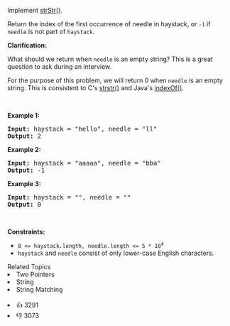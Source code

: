 <p>Implement <a href="http://www.cplusplus.com/reference/cstring/strstr/" target="_blank">strStr()</a>.</p>

<p>Return the index of the first occurrence of needle in haystack, or <code>-1</code> if <code>needle</code> is not part of <code>haystack</code>.</p>

<p><strong>Clarification:</strong></p>

<p>What should we return when <code>needle</code> is an empty string? This is a great question to ask during an interview.</p>

<p>For the purpose of this problem, we will return 0 when <code>needle</code> is an empty string. This is consistent to C&#39;s&nbsp;<a href="http://www.cplusplus.com/reference/cstring/strstr/" target="_blank">strstr()</a> and Java&#39;s&nbsp;<a href="https://docs.oracle.com/javase/7/docs/api/java/lang/String.html#indexOf(java.lang.String)" target="_blank">indexOf()</a>.</p>

<p>&nbsp;</p>
<p><strong>Example 1:</strong></p>
<pre><strong>Input:</strong> haystack = "hello", needle = "ll"
<strong>Output:</strong> 2
</pre><p><strong>Example 2:</strong></p>
<pre><strong>Input:</strong> haystack = "aaaaa", needle = "bba"
<strong>Output:</strong> -1
</pre><p><strong>Example 3:</strong></p>
<pre><strong>Input:</strong> haystack = "", needle = ""
<strong>Output:</strong> 0
</pre>
<p>&nbsp;</p>
<p><strong>Constraints:</strong></p>

<ul>
	<li><code>0 &lt;= haystack.length, needle.length &lt;= 5 * 10<sup>4</sup></code></li>
	<li><code>haystack</code> and&nbsp;<code>needle</code> consist of only lower-case English characters.</li>
</ul>
<div><div>Related Topics</div><div><li>Two Pointers</li><li>String</li><li>String Matching</li></div></div><br><div><li>👍 3291</li><li>👎 3073</li></div>